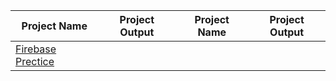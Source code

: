 | Project  Name  | Project Output | Project  Name  | Project Output |
| ------------- | ------------- | ------------- | ------------- |
|[Firebase Prectice](https://github.com/RoySujon/firebase_prectice)|
